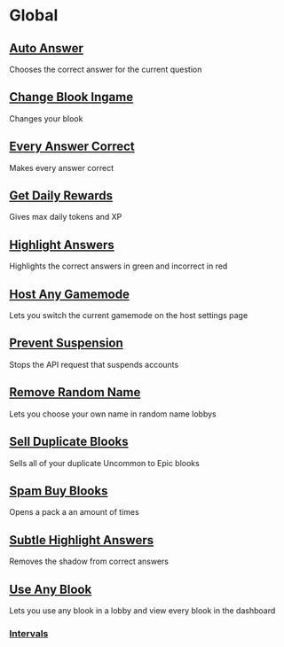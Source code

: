 # Global

## [Auto Answer](autoAnswer.js)
Chooses the correct answer for the current question

## [Change Blook Ingame](changeBlookIngame.js)
Changes your blook

## [Every Answer Correct](everyAnswerCorrect.js)
Makes every answer correct

## [Get Daily Rewards](getDailyRewards.js)
Gives max daily tokens and XP

## [Highlight Answers](highlightAnswers.js)
Highlights the correct answers in green and incorrect in red

## [Host Any Gamemode](hostAnyGamemode.js)
Lets you switch the current gamemode on the host settings page

## [Prevent Suspension](preventSuspension.js)
Stops the API request that suspends accounts

## [Remove Random Name](removeRandomName.js)
Lets you choose your own name in random name lobbys

## [Sell Duplicate Blooks](sellDuplicateBlooks.js)
Sells all of your duplicate Uncommon to Epic blooks

## [Spam Buy Blooks](spamBuyBlooks.js)
Opens a pack a an amount of times

## [Subtle Highlight Answers](subtleHighlightAnswers.js)
Removes the shadow from correct answers

## [Use Any Blook](useAnyBlook.js)
Lets you use any blook in a lobby and view every blook in the dashboard

### [Intervals](intervals)